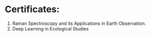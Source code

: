 # Certificates:
1) Raman Spectroscopy and its Applications in Earth Observation.
2) Deep Learning in Ecological Studies
